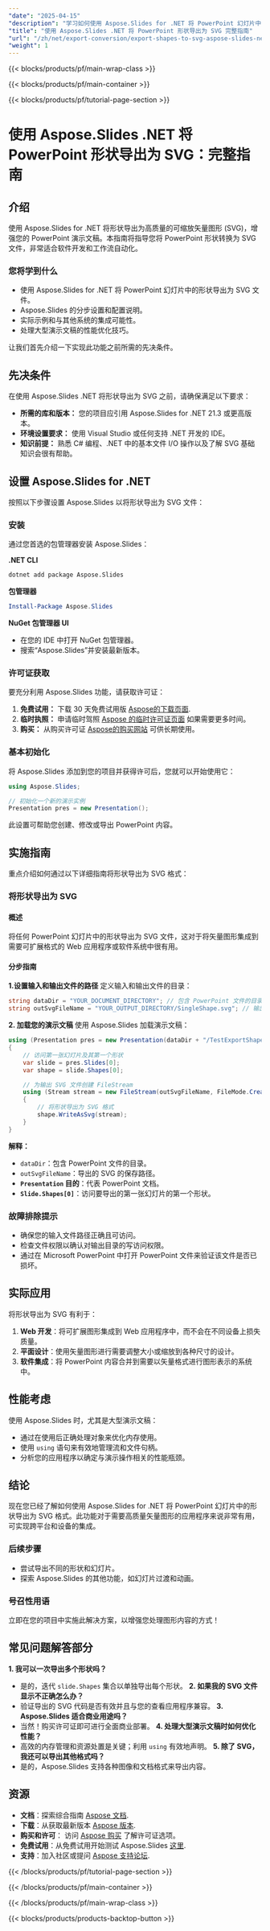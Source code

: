 ```yaml
---
"date": "2025-04-15"
"description": "学习如何使用 Aspose.Slides for .NET 将 PowerPoint 幻灯片中的形状导出为高质量的 SVG 格式。本指南涵盖设置、实施和实际应用。"
"title": "使用 Aspose.Slides .NET 将 PowerPoint 形状导出为 SVG 完整指南"
"url": "/zh/net/export-conversion/export-shapes-to-svg-aspose-slides-net/"
"weight": 1
---
```


{{< blocks/products/pf/main-wrap-class >}}

{{< blocks/products/pf/main-container >}}

{{< blocks/products/pf/tutorial-page-section >}}
# 使用 Aspose.Slides .NET 将 PowerPoint 形状导出为 SVG：完整指南

## 介绍

使用 Aspose.Slides for .NET 将形状导出为高质量的可缩放矢量图形 (SVG)，增强您的 PowerPoint 演示文稿。本指南将指导您将 PowerPoint 形状转换为 SVG 文件，非常适合软件开发和工作流自动化。

### 您将学到什么
- 使用 Aspose.Slides for .NET 将 PowerPoint 幻灯片中的形状导出为 SVG 文件。
- Aspose.Slides 的分步设置和配置说明。
- 实际示例和与其他系统的集成可能性。
- 处理大型演示文稿的性能优化技巧。

让我们首先介绍一下实现此功能之前所需的先决条件。

## 先决条件

在使用 Aspose.Slides .NET 将形状导出为 SVG 之前，请确保满足以下要求：

- **所需的库和版本：** 您的项目应引用 Aspose.Slides for .NET 21.3 或更高版本。
- **环境设置要求：** 使用 Visual Studio 或任何支持 .NET 开发的 IDE。
- **知识前提：** 熟悉 C# 编程、.NET 中的基本文件 I/O 操作以及了解 SVG 基础知识会很有帮助。

## 设置 Aspose.Slides for .NET

按照以下步骤设置 Aspose.Slides 以将形状导出为 SVG 文件：

### 安装
通过您首选的包管理器安装 Aspose.Slides：

**.NET CLI**
```bash
dotnet add package Aspose.Slides
```

**包管理器**
```powershell
Install-Package Aspose.Slides
```

**NuGet 包管理器 UI**
- 在您的 IDE 中打开 NuGet 包管理器。
- 搜索“Aspose.Slides”并安装最新版本。

### 许可证获取
要充分利用 Aspose.Slides 功能，请获取许可证：

1. **免费试用：** 下载 30 天免费试用版 [Aspose的下载页面](https://releases。aspose.com/slides/net/).
2. **临时执照：** 申请临时驾照 [Aspose 的临时许可证页面](https://purchase.aspose.com/temporary-license/) 如果需要更多时间。
3. **购买：** 从购买许可证 [Aspose的购买网站](https://purchase.aspose.com/buy) 可供长期使用。

### 基本初始化
将 Aspose.Slides 添加到您的项目并获得许可后，您就可以开始使用它：

```csharp
using Aspose.Slides;

// 初始化一个新的演示实例
Presentation pres = new Presentation();
```

此设置可帮助您创建、修改或导出 PowerPoint 内容。

## 实施指南

重点介绍如何通过以下详细指南将形状导出为 SVG 格式：

### 将形状导出为 SVG

#### 概述
将任何 PowerPoint 幻灯片中的形状导出为 SVG 文件，这对于将矢量图形集成到需要可扩展格式的 Web 应用程序或软件系统中很有用。

#### 分步指南
**1.设置输入和输出文件的路径**
定义输入和输出文件的目录：

```csharp
string dataDir = "YOUR_DOCUMENT_DIRECTORY"; // 包含 PowerPoint 文件的目录
string outSvgFileName = "YOUR_OUTPUT_DIRECTORY/SingleShape.svg"; // 输出 SVG 文件路径
```

**2. 加载您的演示文稿**
使用 Aspose.Slides 加载演示文稿：

```csharp
using (Presentation pres = new Presentation(dataDir + "/TestExportShapeToSvg.pptx"))
{
    // 访问第一张幻灯片及其第一个形状
    var slide = pres.Slides[0];
    var shape = slide.Shapes[0];

    // 为输出 SVG 文件创建 FileStream
    using (Stream stream = new FileStream(outSvgFileName, FileMode.Create, FileAccess.Write))
    {
        // 将形状导出为 SVG 格式
        shape.WriteAsSvg(stream);
    }
}
```

**解释：**
- `dataDir`：包含 PowerPoint 文件的目录。
- `outSvgFileName`：导出的 SVG 的保存路径。
- **`Presentation` 目的**：代表 PowerPoint 文档。
- **`Slide.Shapes[0]`**：访问要导出的第一张幻灯片的第一个形状。

### 故障排除提示
- 确保您的输入文件路径正确且可访问。
- 检查文件权限以确认对输出目录的写访问权限。
- 通过在 Microsoft PowerPoint 中打开 PowerPoint 文件来验证该文件是否已损坏。

## 实际应用
将形状导出为 SVG 有利于：
1. **Web 开发**：将可扩展图形集成到 Web 应用程序中，而不会在不同设备上损失质量。
2. **平面设计**：使用矢量图形进行需要调整大小或缩放到各种尺寸的设计。
3. **软件集成**：将 PowerPoint 内容合并到需要以矢量格式进行图形表示的系统中。

## 性能考虑
使用 Aspose.Slides 时，尤其是大型演示文稿：
- 通过在使用后正确处理对象来优化内存使用。
- 使用 `using` 语句来有效地管理流和文件句柄。
- 分析您的应用程序以确定与演示操作相关的性能瓶颈。

## 结论
现在您已经了解如何使用 Aspose.Slides for .NET 将 PowerPoint 幻灯片中的形状导出为 SVG 格式。此功能对于需要高质量矢量图形的应用程序来说非常有用，可实现跨平台和设备的集成。

### 后续步骤
- 尝试导出不同的形状和幻灯片。
- 探索 Aspose.Slides 的其他功能，如幻灯片过渡和动画。

### 号召性用语
立即在您的项目中实施此解决方案，以增强您处理图形内容的方式！

## 常见问题解答部分
**1. 我可以一次导出多个形状吗？**
   - 是的，迭代 `slide.Shapes` 集合以单独导出每个形状。
**2. 如果我的 SVG 文件显示不正确怎么办？**
   - 验证导出的 SVG 代码是否有效并且与您的查看应用程序兼容。
**3. Aspose.Slides 适合商业用途吗？**
   - 当然！购买许可证即可进行全面商业部署。
**4. 处理大型演示文稿时如何优化性能？**
   - 高效的内存管理和资源处置是关键；利用 `using` 有效地声明。
**5. 除了 SVG，我还可以导出其他格式吗？**
   - 是的，Aspose.Slides 支持各种图像和文档格式来导出内容。

## 资源
- **文档**：探索综合指南 [Aspose 文档](https://reference。aspose.com/slides/net/).
- **下载**：从获取最新版本 [Aspose 版本](https://releases。aspose.com/slides/net/).
- **购买和许可**： 访问 [Aspose 购买](https://purchase.aspose.com/buy) 了解许可证选项。
- **免费试用**：从免费试用开始测试 Aspose.Slides [这里](https://releases。aspose.com/slides/net/).
- **支持**：加入社区或提问 [Aspose 支持论坛](https://forum。aspose.com/c/slides/11).

{{< /blocks/products/pf/tutorial-page-section >}}

{{< /blocks/products/pf/main-container >}}

{{< /blocks/products/pf/main-wrap-class >}}

{{< blocks/products/products-backtop-button >}}